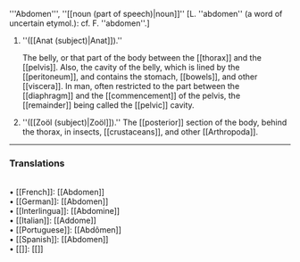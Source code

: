 '''Abdomen''', ''[[noun (part of speech)|noun]]'' [L. ''abdomen'' (a word of uncertain etymol.): cf. F. ''abdomen''.]

<ol>
<li>''([[Anat (subject)|Anat]]).''

The belly, or that part of the body between the [[thorax]] and the [[pelvis]]. Also, the cavity of the belly, which is lined by the [[peritoneum]], and contains the stomach, [[bowels]], and other [[viscera]]. In man, often restricted to the part between the [[diaphragm]] and the [[commencement]] of the pelvis, the [[remainder]] being called the [[pelvic]] cavity.

<li> ''([[Zo&ouml;l (subject)|Zo&ouml;l]]).'' The [[posterior]] section of the body, behind the thorax, in insects, [[crustaceans]], and other [[Arthropoda]].
</ol>

<HR> <P> <H3>Translations</H3><BR>• [[French]]: [[Abdomen]]<BR>• [[German]]: [[Abdomen]]<BR>• [[Interlingua]]: [[Abdomine]]<BR>• [[Italian]]: [[Addome]]<BR>• [[Portuguese]]: [[Abdômen]]<BR>• [[Spanish]]: [[Abdomen]]<BR>• [[]]: [[]]